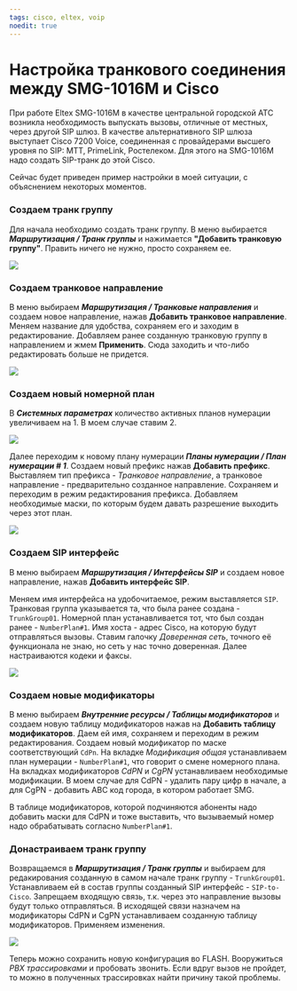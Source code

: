 ```yaml
---
tags: cisco, eltex, voip
noedit: true
---
```


# Настройка транкового соединения между SMG-1016M и Cisco

При работе Eltex SMG-1016M в качестве центральной городской АТС возникла необходимость выпускать вызовы, отличные от местных, через другой SIP шлюз. В качестве альтернативного SIP шлюза выступает Cisco 7200 Voice, соединенная с провайдерами высшего уровня по SIP: MTT, PrimeLink, Ростелеком. Для этого на SMG-1016M надо создать SIP-транк до этой Cisco.

Сейчас будет приведен пример настройки в моей ситуации, с объяснением некоторых моментов.

### Создаем транк группу

Для начала необходимо создать транк группу. В меню выбирается ***Маршрутизация / Транк группы*** и нажимается **"Добавить транковую группу"**. Править ничего не нужно, просто сохраняем ее.

![](/images/smg-cisco-trunk-1.png)

### Создаем транковое направление

В меню выбираем ***Маршрутизация / Транковые направления*** и создаем новое направление, нажав **Добавить транковое направление**. Меняем название для удобства, сохраняем его и заходим в редактирование. Добавляем ранее созданную транковую группу в направлением и жмем **Применить**. Сюда заходить и что-либо редактировать больше не придется.

![](/images/smg-cisco-trunk-2.png)

### Создаем новый номерной план

В ***Системных параметрах*** количество активных планов нумерации увеличиваем на 1. В моем случае ставим 2.

![](/images/smg-cisco-trunk-3.png)

Далее переходим к новому плану нумерации ***Планы нумерации / План нумерации # 1***. Создаем новый префикс нажав **Добавить префикс**. Выставляем тип префикса - *Транковое направление*, а транковое направление - предварительно созданное направление. Сохраняем и переходим в режим редактирования префикса. Добавляем необходимые маски, по которым будем давать разрешение выходить через этот план.

![](/images/smg-cisco-trunk-4.png)

### Создаем SIP интерфейс

В меню выбираем ***Маршрутизация / Интерфейсы SIP*** и создаем новое направление, нажав **Добавить интерфейс SIP**.

Меняем имя интерфейса на удобочитаемое, режим выставляется `SIP`. Транковая группа указывается та, что была ранее создана - `TrunkGroup01`. Номерной план устанавливается тот, что был создан ранее - `NumberPlan#1`. Имя хоста - адрес Cisco, на которую будут отправляться вызовы. Ставим галочку *Доверенная сеть*, точного её функционала не знаю, но сеть у нас точно доверенная. Далее настраиваются кодеки и факсы.

![](/images/smg-cisco-trunk-5.png)

### Создаем новые модификаторы

В меню выбираем ***Внутренние ресурсы / Таблицы модификаторов*** и создаем новую таблицу модификаторов нажав на **Добавить таблицу модификаторов**. Даем ей имя, сохраняем и переходим в режим редактирования. Создаем новый модификатор по маске соответствующий `CdPn`. На вкладке *Модификация общая* устанавливаем план нумерации - `NumberPlan#1`, что говорит о смене номерного плана. На вкладках модификаторов *CdPN* и *CgPN* устанавливаем необходимые модификации. В моем случае для CdPN - удалить пару цифр в начале, а для CgPN - добавить ABC код города, в котором работает SMG.

В таблице модификаторов, которой подчиняются абоненты надо добавить маски для CdPN и тоже выставить, что вызываемый номер надо обрабатывать согласно `NumberPlan#1`.

### Донастраиваем транк группу

Возвращаемся в ***Маршрутизация / Транк группы*** и выбираем для редакирования созданную в самом начале транк группу - `TrunkGroup01`. Устанавливаем ей в состав группы созданный SIP интерфейс - `SIP-to-Cisco`. Запрещаем входящую связь, т.к. через это направление вызовы будут только отправляться. В исходящей связи назначем на модификаторы CdPN и CgPN устанавливаем созданную таблицу модификаторов. Применяем изменения.

![](/images/smg-cisco-trunk-6.png)

Теперь можно сохранить новую конфигурация во FLASH. Вооружиться *PBX трассировками* и пробовать звонить. Если вдруг вызов не пройдет, то можно в полученных трассировках найти причину такой проблемы.
<!--
<hr>
<hr>
<hr>


1. Создать транк группу.

2. Создать транковое направление: сохранить и добавить транковую группу (п.1).

3. Создать интерфейс SIP:
    - режим : SIP
    - транковая группа : созданная группа (п.1)
    - IP адрес : адрес циски

4. Увеличить количество номерных планов в системных параметрах до `+1`.

5. Настроить активированный план нумерации:
    - тип префикса : транковое направление (п.2)
    - транковое направление : созданное транковое направление (п.2)
    - настроить маски для CdPN и CgPN

6. Создать специфичный для направления модификатор в таблице модификаторов

7. Вернуться к транк группе (п.1):
    - включить в ее состав созданный SIP интерфейс(п.3).
    - запретить входящую связь
    - в исходящей связи назначить модификатор (п.6) для CdPN и CgPN
-->


